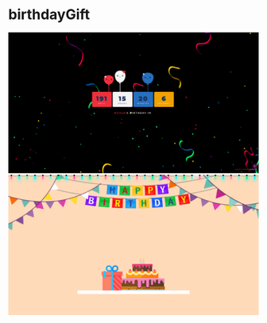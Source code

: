 # birthdayGift
![](https://github.com/AzerSD/birthdayGift/blob/master/bd.PNG)
![](https://github.com/AzerSD/birthdayGift/blob/master/bd2.PNG)
